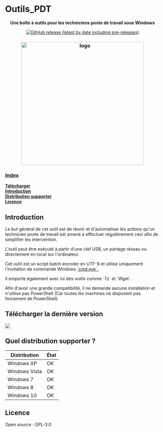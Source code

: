 # Outils_PDT
<p align="center"><b>Une boîte à outils pour les techniciens poste de travail sous Windows</b></p>
<p align="center"><a href=https://github.com/leghort/Outils_PDT/releases><img alt="GitHub release (latest by date including pre-releases)" src="https://img.shields.io/github/v/release/leghort/Outils_PDT?include_prereleases"></p>

<h3 align="center"><img src="https://i.ibb.co/4MYJ5Nq/image.png" alt="logo" height="400px"></h3>

### Index
**[Télécharger](https://github.com/leghort/Outils_PDT#t%C3%A9l%C3%A9charger-la-derni%C3%A8re-version)**</br>
**[Introduction](https://github.com/leghort/Outils_PDT#introduction)**</br>
**[Distribution supporter](https://github.com/leghort/Outils_PDT#quel-distribution-supporter-)**</br>
**[Licence](https://github.com/leghort/Outils_PDT#licence)**</br>

## Introduction
Le but général de cet outil est de réunir et d'automatiser les actions qu'un technicien poste de travail est amené à effectuer régulièrement ceci afin de simplifier les intervention.

L'outil peut être exécuté à partir d'une clef USB, un partage réseau ou directement en local sur l'ordinateur.

<p>Cet outil est un script batch encoder en UTF-8 et utilise uniquement l'invitation de commande Windows <a href=https://fr.wikipedia.org/wiki/Cmd> `cmd.exe`.</a></p>
<p>Il emporte également avec lui des outils comme `7z` et `Wget`.</p>
<p>Afin d'avoir une grande compatibilité, il ne demande aucune installation et n'utilise pas PowerShell (Car toutes les machines ne disposent pas forcement de PowerShell)</p>

## Télécharger la dernière version
<a href=https://github.com/leghort/Outils_PDT/releases/latest><img src="https://i.ibb.co/ck3Rxky/Download-Button.png"></a>

## Quel distribution supporter ?

| Distribution |    État    |
| ------------ | ------------- |
| Windows XP   |  OK  |
| Windows Vista|  OK  |
| Windows 7    |  OK  |
| Windows 8    |  OK  |
| Windows 10   |  OK  |

## Licence
Open source : GPL-3.0
